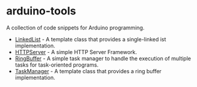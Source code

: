 # arduino-tools
A collection of code snippets for Arduino programming.

- [LinkedList](LinkedList) - A template class that provides a single-linked ist implementation.
- [HTTPServer](HTTPServer) - A simple HTTP Server Framework.
- [RingBuffer](RingBuffer) - A simple task manager to handle the execution of multiple tasks for task-oriented programs.
- [TaskManager](TaskManager) - A template class that provides a ring buffer implementation.
